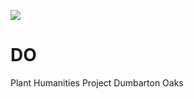 [![](https://v3.juncture-digital.org/images/wb.svg)](https://v3.juncture-digital.org/wb)
# DO
Plant Humanities Project Dumbarton Oaks

<param ve-iframe
src="https://archive.org/embed/voyagestravelsin00hass/page/6/mode/2up"
fit="contain">

<param ve-image url="https://commons.wikimedia.org/wiki/File:Ch%C3%A2teau_de_Val%C3%A8re_et_Haut_de_Cry_-_juillet_2022.jpg#/media/File:Ch%C3%A2teau_de_Val%C3%A8re_et_Haut_de_Cry_-_juillet_2022.jpg"
  title="Castle"
  description="Chateau, CC by 2.0"
  fit="contain">
